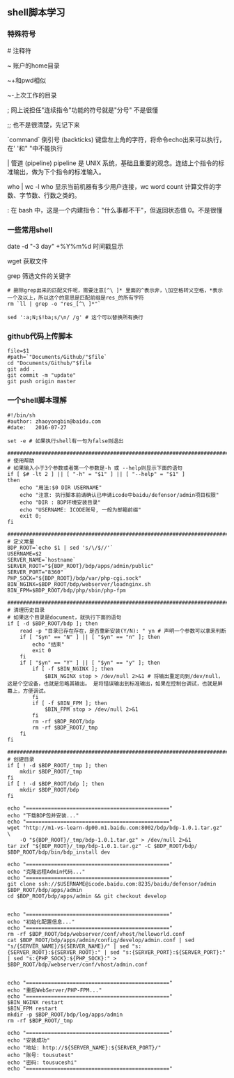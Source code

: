 ## shell脚本学习

### 特殊符号

\# 注释符

~ 账户的home目录
 
~+和pwd相似

~-上次工作的目录

; 网上说担任\"连续指令\"功能的符号就是\"分号\" 不是很懂

;; 也不是很清楚，先记下来

\`command\` 倒引号 (backticks) 键盘左上角的字符，将命令echo出来可以执行，在' '和" "中不能执行

\| 管道 (pipeline) pipeline 是 UNIX 系统，基础且重要的观念。连结上个指令的标准输出，做为下个指令的标准输入。

who \| wc -l who 显示当前机器有多少用户连接，wc word count 计算文件的字数、字节数、行数之类的。

\: 在 bash 中，这是一个内建指令：\"什么事都不干\"，但返回状态值 0。不是很懂

### 一些常用shell

date -d "-3 day" +%Y%m%d 时间戳显示

wget 获取文件

grep 筛选文件的关键字

	# 删除grep出来的匹配文件呢，需要注意[^\ ]* 里面的^表示非，\加空格转义空格，*表示一个及以上，所以这个的意思是匹配前缀是res_的所有字符
	rm `ll | grep -o "res_[^\ ]*"`

	sed ':a;N;$!ba;s/\n/ /g' # 这个可以替换所有换行

### github代码上传脚本

	file=$1
	#path=`"Documents/Github/"$file`
	cd "Documents/Github/"$file
	git add .
	git commit -m "update"
	git push origin master


### 一个shell脚本理解

	#!/bin/sh
	#author: zhaoyongbin@baidu.com
	#date:   2016-07-27
	
	set -e # 如果执行shell有一句为false则退出
	
	####################################################################################################
	# 使用帮助
	# 如果输入小于3个参数或者第一个参数是-h 或 --help则显示下面的语句
	if [ $# -lt 2 ] || [ "-h" = "$1" ] || [ "--help" = "$1" ]
	then
	    echo "用法:$0 DIR USERNAME"
	    echo "注意: 执行脚本前请确认已申请icode中baidu/defensor/admin项目权限"
	    echo "DIR : BDP环境安装目录"
	    echo "USERNAME: ICODE账号, 一般为邮箱前缀"
	    exit 0;
	fi
	
	####################################################################################################
	# 定义常量
	BDP_ROOT=`echo $1 | sed 's/\/$//'`
	USERNAME=$2
	SERVER_NAME=`hostname`
	SERVER_ROOT="${BDP_ROOT}/bdp/apps/admin/public"
	SERVER_PORT="8360"
	PHP_SOCK="${BDP_ROOT}/bdp/var/php-cgi.sock"
	BIN_NGINX=$BDP_ROOT/bdp/webserver/loadnginx.sh
	BIN_FPM=$BDP_ROOT/bdp/php/sbin/php-fpm
	
	####################################################################################################
	# 清理历史目录
	# 如果这个目录是document，就执行下面的语句
	if [ -d $BDP_ROOT/bdp ]; then
	    read -p "目录已存在存在，是否重新安装(Y/N): " yn # 声明一个参数可以拿来判断
	    if [ "$yn" == "N" ] || [ "$yn" == "n" ]; then
	        echo "结束"
	        exit 0
	    fi
	    if [ "$yn" == "Y" ] || [ "$yn" == "y" ]; then
	        if [ -f $BIN_NGINX ]; then
	            $BIN_NGINX stop > /dev/null 2>&1 # 将输出重定向到/dev/null，这是个空设备，也就是忽略其输出。 是将错误输出到标准输出，如果在控制台调试，也就是屏幕上，方便调试。 
	        fi
	        if [ -f $BIN_FPM ]; then
	            $BIN_FPM stop > /dev/null 2>&1
	        fi
	        rm -rf $BDP_ROOT/bdp
	        rm -rf $BDP_ROOT/_tmp
	    fi
	fi
	
	####################################################################################################
	# 创建目录
	if [ ! -d $BDP_ROOT/_tmp ]; then
	    mkdir $BDP_ROOT/_tmp
	fi
	if [ ! -d $BDP_ROOT/bdp ]; then
	    mkdir $BDP_ROOT/bdp
	fi
	
	echo "=============================================="
	echo "下载BDP包并安装..."
	echo "=============================================="
	wget "http://m1-vs-learn-dp00.m1.baidu.com:8002/bdp/bdp-1.0.1.tar.gz" \
	    -O "${BDP_ROOT}/_tmp/bdp-1.0.1.tar.gz" > /dev/null 2>&1
	tar zxf "${BDP_ROOT}/_tmp/bdp-1.0.1.tar.gz" -C $BDP_ROOT/bdp/
	$BDP_ROOT/bdp/bin/bdp_install dev
	
	echo "=============================================="
	echo "克隆远程Admin代码..."
	echo "=============================================="
	git clone ssh://$USERNAME@icode.baidu.com:8235/baidu/defensor/admin $BDP_ROOT/bdp/apps/admin
	cd $BDP_ROOT/bdp/apps/admin && git checkout develop
	
	
	echo "=============================================="
	echo "初始化配置信息..."
	echo "=============================================="
	rm -rf $BDP_ROOT/bdp/webserver/conf/vhost/helloworld.conf
	cat $BDP_ROOT/bdp/apps/admin/config/develop/admin.conf | sed "s/{SERVER_NAME}/${SERVER_NAME}/" | sed "s:{SERVER_ROOT}:${SERVER_ROOT}:" | sed "s:{SERVER_PORT}:${SERVER_PORT}:" | sed "s:{PHP_SOCK}:${PHP_SOCK}:" > $BDP_ROOT/bdp/webserver/conf/vhost/admin.conf
	
	
	echo "=============================================="
	echo "重启WebServer/PHP-FPM..."
	echo "=============================================="
	$BIN_NGINX restart
	$BIN_FPM restart
	mkdir -p $BDP_ROOT/bdp/log/apps/admin
	rm -rf $BDP_ROOT/_tmp
	
	echo "=============================================="
	echo "安装成功"
	echo "地址: http://${SERVER_NAME}:${SERVER_PORT}/"
	echo "账号: tousutest"
	echo "密码: tousuceshi"
	echo "=============================================="
	

	
